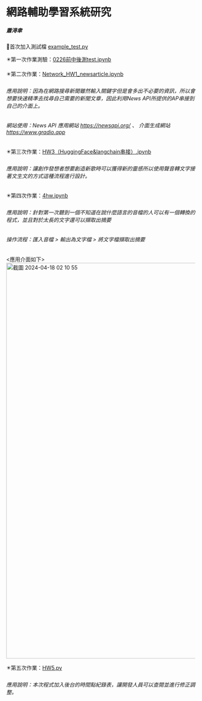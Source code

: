 # 網路輔助學習系統研究
##### 蕭淂聿 #####
  🔰首次加入測試檔 [example_test.py](https://github.com/PhelixDEYU/Network_Class_File/blob/main/example_test.py)
  
  ✴️第一次作業測驗：[0226前中後測test.ipynb](https://github.com/PhelixDEYU/Network_Class_File/blob/main/0226前中後測test.ipynb)
  
  ✴️第二次作業：[Network_HW1_newsarticle.ipynb](https://github.com/PhelixDEYU/Network_Class_File/blob/main/Network_HW1_newsarticle.ipynb)
  
 ###### 應用說明：因為在網路搜尋新聞雖然輸入關鍵字但是會多出不必要的資訊，所以會想要快速精準去找尋自己需要的新聞文章，因此利用News API所提供的AP串接到自己的介面上。

  ######  網站使用：News API 應用網站 https://newsapi.org/ 、 介面生成網站 https://www.gradio.app
  
  ✴️第三次作業：[HW3（HuggingFace&langchain串接）.ipynb](https://github.com/PhelixDEYU/Network_Class_File/blob/main/HW3（HuggingFace%26langchain串接）.ipynb)

 ###### 應用說明：讓創作發想者想要創造新歌時可以獲得新的靈感所以使用聲音轉文字接著文生文的方式這種流程進行設計。

  ✴️第四次作業：[4hw.ipynb](https://github.com/PhelixDEYU/Network_Class_File/blob/main/4hw.ipynb)

  ###### 應用說明：針對第一次聽到一個不知道在說什麼語言的音檔的人可以有一個轉換的程式，並且對於太長的文字還可以擷取出摘要
   ######  操作流程：匯入音檔 > 輸出為文字檔 > 將文字檔擷取出摘要
   <應用介面如下>
<img width="1055" alt="截圖 2024-04-18 02 10 55" src="https://github.com/PhelixDEYU/Network_Class_File/assets/161267063/cc3ca2d9-6106-4ae1-adc4-e08ddd0bb5f6">

  ✴️第五次作業：[HW5.py](https://github.com/PhelixDEYU/Network_Class_File/blob/main/HW5.py)
  ###### 應用說明：本次程式加入後台的時間點紀錄表，讓開發人員可以查閱並進行修正調整。
